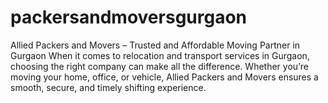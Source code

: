 # packersandmoversgurgaon
Allied Packers and Movers – Trusted and Affordable Moving Partner in Gurgaon  When it comes to relocation and transport services in Gurgaon, choosing the right company can make all the difference. Whether you’re moving your home, office, or vehicle, Allied Packers and Movers ensures a smooth, secure, and timely shifting experience. 
